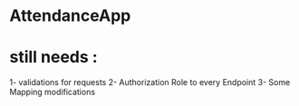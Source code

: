 # AttendanceApp
# still needs :
1- validations for requests
2- Authorization Role to every Endpoint
3- Some Mapping modifications
